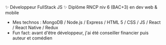  ✨ Développeur FullStack JS ✨
Diplôme RNCP niv 6 (BAC+3) en dev web & mobile

- Mes technos : MongoDB / Node.js / Express / HTML 5 / CSS / JS / React / React Native / Redux
- Fun fact: avant d'être développeur, j'ai été conseiller financier puis auteur et comédien
